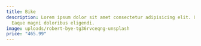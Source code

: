 ```yaml
---
title: Bike
description: Lorem ipsum dolor sit amet consectetur adipisicing elit. Ut, velit?
  Eaque magni doloribus eligendi.
image: uploads/robert-bye-tg36rvceqng-unsplash
price: "465.99"
---
```

